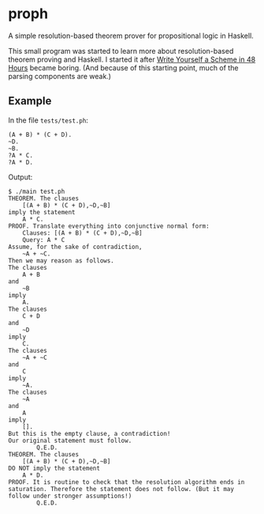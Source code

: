 # proph

A simple resolution-based theorem prover for propositional logic in Haskell.

This small program was started to learn more about resolution-based theorem
proving and Haskell. I started it after [Write Yourself a Scheme in 48
Hours](https://en.wikibooks.org/wiki/Write_Yourself_a_Scheme_in_48_Hours)
became boring. (And because of this starting point, much of the parsing
components are weak.)

## Example

In the file `tests/test.ph`:

```
(A + B) * (C + D).
~D.
~B.
?A * C.
?A * D.
```

Output:

```
$ ./main test.ph
THEOREM. The clauses
	[(A + B) * (C + D),~D,~B]
imply the statement
	A * C.
PROOF. Translate everything into conjunctive normal form:
	Clauses: [(A + B) * (C + D),~D,~B]
	Query: A * C
Assume, for the sake of contradiction,
	~A + ~C.
Then we may reason as follows.
The clauses
	A + B
and
	~B
imply
	A.
The clauses
	C + D
and
	~D
imply
	C.
The clauses
	~A + ~C
and
	C
imply
	~A.
The clauses
	~A
and
	A
imply
	[].
But this is the empty clause, a contradiction!
Our original statement must follow.
		Q.E.D.
THEOREM. The clauses
	[(A + B) * (C + D),~D,~B]
DO NOT imply the statement
	A * D.
PROOF. It is routine to check that the resolution algorithm ends in saturation. Therefore the statement does not follow. (But it may follow under stronger assumptions!)
		Q.E.D.
```
